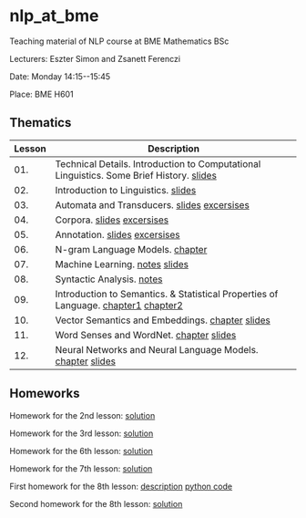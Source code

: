 # nlp_at_bme
Teaching material of NLP course at BME Mathematics BSc 

Lecturers: Eszter Simon and Zsanett Ferenczi

Date: Monday 14:15--15:45

Place: BME H601

## Thematics

| Lesson | Description |
|---------|--------|
| 01. | Technical Details. Introduction to Computational Linguistics. Some Brief History. [slides](01.Intro/NLP_BME1.pdf) |
| 02. | Introduction to Linguistics. [slides](02.Linguistics/NLP_BME2.pdf )|
| 03. | Automata and Transducers. [slides](03.Automata/NLP_BME3.pdf) [excersises](03.Automata/3_ora_automatak.ipynb)|
| 04. | Corpora. [slides](04.Corpus/NLP_BME4.pdf) [excersises](04.Corpus/04_korpusz.ipynb) |
| 05. | Annotation. [slides](05.Annotation/NLP_BME5.pdf) [excersises](05.Annotation/05_annotacio.ipynb) |
| 06. | N-gram Language Models. [chapter](06.Ngrams/ngrams.pdf) |
| 07. | Machine Learning. [notes](07.MachineLearning/NLP_BME7_jegyzet.pdf) [slides](07.MachineLearning/NLP_BME7_slides.pdf) |
| 08. | Syntactic Analysis. [notes](08.SyntacticAnalysis/NLP_BME8.pdf) |
| 09. | Introduction to Semantics. & Statistical Properties of Language. [chapter1](09.Semantics/Crystal_15.pdf) [chapter2](09.Semantics/Crystal_17.pdf) |
| 10. | Vector Semantics and Embeddings. [chapter](http://web.stanford.edu/~jurafsky/slp3/6.pdf) [slides](10.VectorSemantics/NLP_BME9.pdf) | 
| 11. | Word Senses and WordNet. [chapter](http://web.stanford.edu/~jurafsky/slp3/19.pdf) [slides](11.WordSensesWordNet/NLP_BME10.pdf) | 
| 12. | Neural Networks and Neural Language Models. [chapter](http://web.stanford.edu/~jurafsky/slp3/7.pdf) [slides](12.NeuralNetworks/NLP_BME12.pdf)

## Homeworks

Homework for the 2nd lesson: [solution](hws/02hf.pdf)

Homework for the 3rd lesson: [solution](hws/03hf.pdf)

Homework for the 6th lesson: [solution](hws/06hf.pdf)

Homework for the 7th lesson: [solution](hws/07hf.pdf)

First homework for the 8th lesson: [description](hws/08ahf.pdf) [python code](hws/iob2bie1.py)

Second homework for the 8th lesson: [solution](hws/08bhf.pdf)

